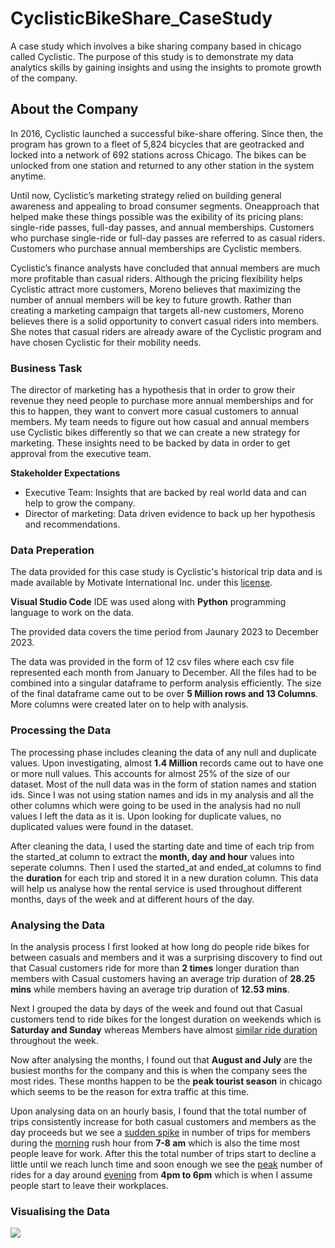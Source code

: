 # CyclisticBikeShare_CaseStudy
A case study which involves a bike sharing company based in chicago called Cyclistic. The purpose of this study is to demonstrate my data analytics skills by gaining insights and using the insights to promote growth of the company.

## About the Company
In 2016, Cyclistic launched a successful bike-share offering. Since then, the program has grown
to a fleet of 5,824 bicycles that are geotracked and locked into a network of 692 stations
across Chicago. The bikes can be unlocked from one station and returned to any other station
in the system anytime.

Until now, Cyclistic’s marketing strategy relied on building general awareness and appealing to
broad consumer segments. Oneapproach that helped make these things possible was the
exibility of its pricing plans: single-ride passes, full-day passes, and annual memberships.
Customers who purchase single-ride or full-day passes are referred to as casual riders.
Customers who purchase annual memberships are Cyclistic members.

Cyclistic’s finance analysts have concluded that annual members are much more profitable
than casual riders. Although the pricing flexibility helps Cyclistic attract more customers,
Moreno believes that maximizing the number of annual members will be key to future growth.
Rather than creating a marketing campaign that targets all-new customers, Moreno believes
there is a solid opportunity to convert casual riders into members. She notes that casual riders
are already aware of the Cyclistic program and have chosen Cyclistic for their mobility needs.
 
### Business Task
The director of marketing has a hypothesis that in order to grow their revenue they need people to purchase more annual memberships and for this to happen, they want to convert more casual customers to annual members. My team needs to figure out how casual and annual members use Cyclistic bikes differently so that we can create a new strategy for marketing. These insights need to be backed by data in order to get approval from the executive team.

<b>Stakeholder Expectations</b>
- Executive Team: Insights that are backed by real world data and can help to grow the company.
- Director of marketing: Data driven evidence to back up her hypothesis and recommendations.

### Data Preperation
The data provided for this case study is Cyclistic's historical trip data and is made available by Motivate International Inc. under this [license](https://divvybikes.com/data-license-agreement).

<b>Visual Studio Code</b> IDE was used along with <b>Python</b> programming language to work on the data.

The provided data covers the time period from Jaunary 2023 to December 2023.

The data was provided in the form of 12 csv files where each csv file represented each month from January to December. All the files had to be combined into a singular dataframe to perform analysis efficiently. The size of the final dataframe came out to be over <b>5 Million rows and 13 Columns</b>. More columns were created later on to help with analysis.

### Processing the Data
The processing phase includes cleaning the data of any null and duplicate values. Upon investigating, almost <b>1.4 Million</b> records came out to have one or more null values. This accounts for almost 25% of the size of our dataset. Most of the null data was in the form of station names and station ids. Since I was not using station names and ids in my analysis and all the other columns which were going to be used in the analysis had no null values I left the data as it is. Upon looking for duplicate values, no duplicated values were found in the dataset.

After cleaning the data, I used the starting date and time of each trip from the started_at column to extract the <b>month, day and hour</b> values into seperate columns. Then I used the started_at and ended_at columns to find the <b>duration</b> for each trip and stored it in a new duration column. This data will help us analyse how the rental service is used throughout different months, days of the week and at different hours of the day.

### Analysing the Data
In the analysis process I first looked at how long do people ride bikes for between casuals and members and it was a surprising discovery to find out that Casual customers ride for more than <b>2 times</b> longer duration than members with Casual customers having an average trip duration of <b>28.25 mins</b> while members having an average trip duration of <b>12.53 mins</b>.

Next I grouped the data by days of the week and found out that Casual customers tend to ride bikes for the longest duration on weekends which is <b>Saturday and Sunday</b> whereas Members have almost <ins>similar ride duration</ins> throughout the week.

Now after analysing the months, I found out that <b>August and July</b> are the busiest months for the company and this is when the company sees the most rides. These months happen to be the <b>peak tourist season</b> in chicago which seems to be the reason for extra traffic at this time.

Upon analysing data on an hourly basis, I found that the total number of trips consistently increase for both casual customers and members as the day proceeds but we see a <ins>sudden spike</ins> in number of trips for members during the <ins>morning</ins> rush hour from <b>7-8 am</b> which is also the time most people leave for work. After this the total number of trips start to decline a little until we reach lunch time and soon enough we see the <ins>peak</ins> number of rides for a day around <ins>evening</ins> from <b>4pm to 6pm</b> which is when I assume people start to leave their workplaces.

### Visualising the Data
![]([trip_count_hour.png](https://github.com/AmiteshB/Portfolio_DataAnalyst/blob/main/CyclisticBikeShare_CaseStudy/trip_count_hour.png))
